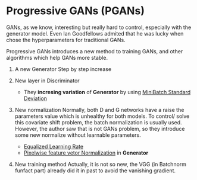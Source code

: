 # Progressive GANs (PGANs)

GANs, as we know, interesting but really hard to control, especially with the generator model. Even Ian Goodfellows admited that he was lucky when chose the hyperparameters for traditional GANs. 

Progressive GANs introduces a new method to training GANs, and other algorithms which help GANs more stable.

1. A new Generator
   Step by step increase
2. New layer in Discriminator
   * They **incresing variation** of **Generator** by using [MiniBatch Standard Deviation](MinibatchStandardDeviation.md)
3. New normalization
   Normally, both D and G networks have a raise the parameters value which is unhealthy for both models. To control/ solve this covariate shift problem, the batch normalization is usually used. However, the author saw that is not GANs problem, so they introduce some new normalize without learnable parameters.

   * [Equalized Learning Rate](equalizedLR.md)
   * [Pixelwise feature vetor Normalization](PixelNorm.md) in **Generator**  
4. New training method
   Actually, it is not so new, the VGG (in Batchnorm funfact part) already did it in past to avoid the vanishing gradient.   

